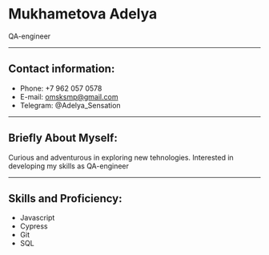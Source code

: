 # Mukhametova Adelya
QA-engineer

********* 
## Contact information:
* Phone: +7 962 057 0578 
* E-mail: omsksmp@gmail.com
* Telegram: @Adelya_Sensation

********* 
## Briefly About Myself:
Curious and adventurous in exploring new tehnologies. Interested in developing my skills as QA-engineer

********* 
## Skills and Proficiency:
* Javascript
* Cypress
* Git
* SQL

